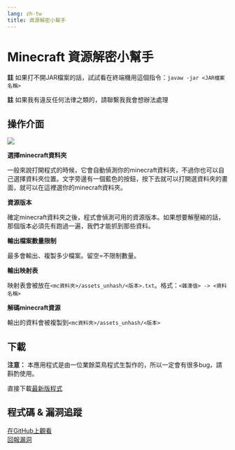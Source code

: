 ```yaml
---
lang: zh-tw
title: 資源解密小幫手
---
```


# Minecraft 資源解密小幫手

**註** 如果打不開JAR檔案的話，試試看在終端機用這個指令：`javaw -jar <JAR檔案名稱>`

**註** 如果我有違反任何法律之類的，請聯繫我我會想辦法處理

## 操作介面

![](https://i.imgur.com/V8E2lYn.png)

**選擇minecraft資料夾**

一般來說打開程式的時候，它會自動偵測你的minecraft資料夾，不過你也可以自己選擇資料夾位置。文字旁邊有一個藍色的按鈕，按下去就可以打開選資料夾的畫面，就可以在這裡選你的minecraft資料夾。

**資源版本**

確定minecraft資料夾之後，程式會偵測可用的資源版本。如果想要解壓縮的話，那個版本必須先有跑過一遍，我們才能抓到那些資料。

**輸出檔案數量限制**

最多會輸出、複製多少檔案。留空=不限制數量。

**輸出映射表**

映射表會被放在`<mc資料夾>/assets_unhash/<版本>.txt`。格式：`<雜湊值> -> <資料名稱>`

**解碼minecraft資源**

輸出的資料會被複製到`<mc資料夾>/assets_unhash/<版本>`

## 下載
**注意：** 本應用程式是由一位業餘菜鳥程式生製作的，所以一定會有很多bug，請斟酌使用。

直接下載[最新版程式][download]

[download]: https://github.com/Dogeon188/AssetsUnhasher/releases/download/1.0.0/mcunhash_v1.0.0.jar "下載"

## 程式碼 & 漏洞追蹤
[在GitHub上觀看][src]  
[回報漏洞][issues]

[src]: https://github.com/Dogeon188/AssetsUnhasher "程式碼"
[issues]: https://github.com/Dogeon188/AssetsUnhasher/issues "回報漏洞"